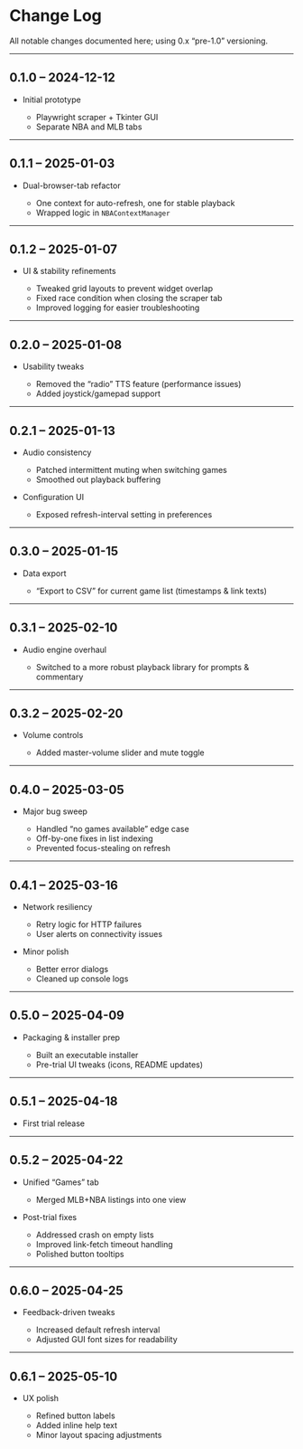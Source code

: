# Change Log

All notable changes documented here; using 0.x “pre-1.0” versioning.

---

## 0.1.0 – 2024-12-12

* Initial prototype

  * Playwright scraper + Tkinter GUI
  * Separate NBA and MLB tabs

---

## 0.1.1 – 2025-01-03

* Dual-browser-tab refactor

  * One context for auto-refresh, one for stable playback
  * Wrapped logic in `NBAContextManager`

---

## 0.1.2 – 2025-01-07

* UI & stability refinements

  * Tweaked grid layouts to prevent widget overlap
  * Fixed race condition when closing the scraper tab
  * Improved logging for easier troubleshooting

---

## 0.2.0 – 2025-01-08

* Usability tweaks

  * Removed the “radio” TTS feature (performance issues)
  * Added joystick/gamepad support

---

## 0.2.1 – 2025-01-13

* Audio consistency

  * Patched intermittent muting when switching games
  * Smoothed out playback buffering
* Configuration UI

  * Exposed refresh-interval setting in preferences

---

## 0.3.0 – 2025-01-15

* Data export

  * “Export to CSV” for current game list (timestamps & link texts)

---

## 0.3.1 – 2025-02-10

* Audio engine overhaul

  * Switched to a more robust playback library for prompts & commentary

---

## 0.3.2 – 2025-02-20

* Volume controls

  * Added master-volume slider and mute toggle

---

## 0.4.0 – 2025-03-05

* Major bug sweep

  * Handled “no games available” edge case
  * Off-by-one fixes in list indexing
  * Prevented focus-stealing on refresh

---

## 0.4.1 – 2025-03-16

* Network resiliency

  * Retry logic for HTTP failures
  * User alerts on connectivity issues
* Minor polish

  * Better error dialogs
  * Cleaned up console logs

---

## 0.5.0 – 2025-04-09

* Packaging & installer prep

  * Built an executable installer
  * Pre-trial UI tweaks (icons, README updates)

---

## 0.5.1 – 2025-04-18

* First trial release

---

## 0.5.2 – 2025-04-22

* Unified “Games” tab

  * Merged MLB+NBA listings into one view
* Post-trial fixes

  * Addressed crash on empty lists
  * Improved link-fetch timeout handling
  * Polished button tooltips

---

## 0.6.0 – 2025-04-25

* Feedback-driven tweaks

  * Increased default refresh interval
  * Adjusted GUI font sizes for readability

---

## 0.6.1 – 2025-05-10

* UX polish

  * Refined button labels
  * Added inline help text
  * Minor layout spacing adjustments
